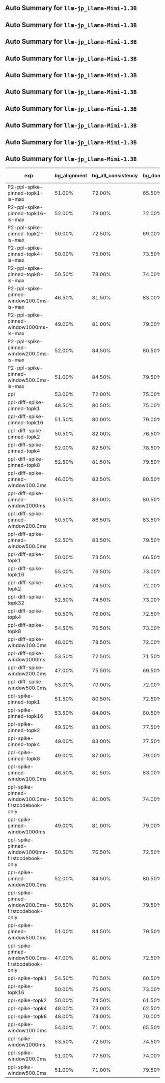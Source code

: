 ## Auto Summary for `llm-jp_Llama-Mimi-1.3B`

## Auto Summary for `llm-jp_Llama-Mimi-1.3B`

## Auto Summary for `llm-jp_Llama-Mimi-1.3B`

## Auto Summary for `llm-jp_Llama-Mimi-1.3B`

## Auto Summary for `llm-jp_Llama-Mimi-1.3B`

## Auto Summary for `llm-jp_Llama-Mimi-1.3B`

## Auto Summary for `llm-jp_Llama-Mimi-1.3B`

## Auto Summary for `llm-jp_Llama-Mimi-1.3B`

## Auto Summary for `llm-jp_Llama-Mimi-1.3B`

## Auto Summary for `llm-jp_Llama-Mimi-1.3B`

<!-- AUTO-GEN: MODEL TABLES -->
| exp | bg_alignment | bg_all_consistency | bg_domain_consistency | gender_consistency | rir_consistency | sentiment_alignment | sentiment_consistency | speaker_consistency | Avg Consistency | Avg Alignment | Avg All |
| --- | --- | --- | --- | --- | --- | --- | --- | --- | --- | --- | --- |
| P2-ppl-spike-pinned-topk1-is-max | 51.00% | 72.00% | 65.50% | 88.00% | 63.50% | 38.00% | 72.50% | 78.50% | 73.33% | 44.50% | 66.12% |
| P2-ppl-spike-pinned-topk16-is-max | 52.00% | 79.00% | 72.00% | 98.50% | 71.50% | 50.50% | 88.00% | 92.00% | 83.50% | 51.25% | 75.44% |
| P2-ppl-spike-pinned-topk2-is-max | 50.00% | 72.50% | 69.00% | 96.00% | 68.50% | 46.00% | 83.00% | 82.50% | 78.58% | 48.00% | 70.94% |
| P2-ppl-spike-pinned-topk4-is-max | 50.00% | 75.00% | 73.50% | 98.00% | 70.50% | 47.50% | 85.00% | 87.50% | 81.58% | 48.75% | 73.38% |
| P2-ppl-spike-pinned-topk8-is-max | 50.50% | 78.00% | 74.00% | 98.50% | 69.50% | 48.00% | 87.50% | 92.00% | 83.25% | 49.25% | 74.75% |
| P2-ppl-spike-pinned-window100.0ms-is-max | 46.50% | 81.50% | 83.00% | 88.50% | 81.00% | 43.00% | 85.00% | 87.00% | 84.33% | 44.75% | 74.44% |
| P2-ppl-spike-pinned-window1000ms-is-max | 49.00% | 81.00% | 79.00% | 100.00% | 98.00% | 46.50% | 94.00% | 96.00% | 91.33% | 47.75% | 80.44% |
| P2-ppl-spike-pinned-window200.0ms-is-max | 52.00% | 84.50% | 80.50% | 99.00% | 94.50% | 43.00% | 95.00% | 95.50% | 91.50% | 47.50% | 80.50% |
| P2-ppl-spike-pinned-window500.0ms-is-max | 51.00% | 84.50% | 79.50% | 100.00% | 97.50% | 42.00% | 95.50% | 95.50% | 92.08% | 46.50% | 80.69% |
| ppl | 53.00% | 72.00% | 75.00% | 82.00% | 92.00% | 49.00% | 79.50% | 85.50% | 81.00% | 51.00% | 73.50% |
| ppl-diff-spike-pinned-topk1 | 48.50% | 80.50% | 75.00% | 94.00% | 82.00% | 51.00% | 87.00% | 87.50% | 84.33% | 49.75% | 75.69% |
| ppl-diff-spike-pinned-topk16 | 51.50% | 80.00% | 79.00% | 99.00% | 88.00% | 44.00% | 93.50% | 94.00% | 88.92% | 47.75% | 78.62% |
| ppl-diff-spike-pinned-topk2 | 50.50% | 82.00% | 76.50% | 95.00% | 85.50% | 48.50% | 89.50% | 90.00% | 86.42% | 49.50% | 77.19% |
| ppl-diff-spike-pinned-topk4 | 52.00% | 82.50% | 78.50% | 96.50% | 83.50% | 45.50% | 91.00% | 92.50% | 87.42% | 48.75% | 77.75% |
| ppl-diff-spike-pinned-topk8 | 52.50% | 81.50% | 79.50% | 98.00% | 84.50% | 43.00% | 93.50% | 95.50% | 88.75% | 47.75% | 78.50% |
| ppl-diff-spike-pinned-window100.0ms | 46.00% | 83.50% | 80.50% | 88.00% | 84.50% | 44.00% | 84.50% | 88.00% | 84.83% | 45.00% | 74.88% |
| ppl-diff-spike-pinned-window1000ms | 50.50% | 83.00% | 80.50% | 99.00% | 88.00% | 47.50% | 92.50% | 95.50% | 89.75% | 49.00% | 79.56% |
| ppl-diff-spike-pinned-window200.0ms | 50.50% | 86.50% | 83.50% | 98.50% | 88.50% | 43.50% | 92.50% | 95.00% | 90.75% | 47.00% | 79.81% |
| ppl-diff-spike-pinned-window500.0ms | 52.50% | 83.50% | 79.50% | 100.00% | 84.50% | 45.50% | 95.50% | 96.00% | 89.83% | 49.00% | 79.62% |
| ppl-diff-spike-topk1 | 50.00% | 73.50% | 66.50% | 73.00% | 81.00% | 44.00% | 63.50% | 74.00% | 71.92% | 47.00% | 65.69% |
| ppl-diff-spike-topk16 | 55.00% | 76.50% | 73.00% | 80.50% | 92.00% | 52.00% | 65.50% | 79.00% | 77.75% | 53.50% | 71.69% |
| ppl-diff-spike-topk2 | 49.50% | 74.50% | 72.00% | 75.50% | 85.50% | 45.50% | 64.00% | 79.00% | 75.08% | 47.50% | 68.19% |
| ppl-diff-spike-topk32 | 52.50% | 74.50% | 73.00% | 95.50% | 93.00% | 48.50% | 83.00% | 94.50% | 85.58% | 50.50% | 76.81% |
| ppl-diff-spike-topk4 | 50.50% | 76.00% | 72.50% | 80.00% | 90.50% | 45.00% | 69.00% | 80.00% | 78.00% | 47.75% | 70.44% |
| ppl-diff-spike-topk8 | 54.50% | 76.50% | 73.00% | 80.50% | 91.50% | 48.00% | 64.50% | 80.00% | 77.67% | 51.25% | 71.06% |
| ppl-diff-spike-window100.0ms | 48.00% | 78.50% | 72.00% | 69.50% | 91.00% | 48.50% | 58.50% | 64.50% | 72.33% | 48.25% | 66.31% |
| ppl-diff-spike-window1000ms | 53.50% | 72.50% | 71.50% | 70.00% | 89.50% | 50.00% | 63.00% | 69.00% | 72.58% | 51.75% | 67.38% |
| ppl-diff-spike-window200.0ms | 47.00% | 75.50% | 69.50% | 63.00% | 89.50% | 48.50% | 60.00% | 62.00% | 69.92% | 47.75% | 64.38% |
| ppl-diff-spike-window500.0ms | 53.00% | 70.00% | 72.00% | 65.50% | 90.50% | 49.00% | 63.50% | 62.50% | 70.67% | 51.00% | 65.75% |
| ppl-spike-pinned-topk1 | 51.50% | 80.50% | 72.50% | 92.50% | 81.00% | 52.00% | 80.50% | 89.00% | 82.67% | 51.75% | 74.94% |
| ppl-spike-pinned-topk16 | 53.50% | 84.00% | 80.50% | 99.00% | 97.00% | 51.50% | 93.00% | 96.00% | 91.58% | 52.50% | 81.81% |
| ppl-spike-pinned-topk2 | 49.50% | 83.00% | 77.50% | 96.00% | 87.00% | 51.00% | 85.50% | 91.00% | 86.67% | 50.25% | 77.56% |
| ppl-spike-pinned-topk4 | 49.00% | 83.00% | 77.50% | 100.00% | 89.50% | 51.00% | 88.00% | 93.00% | 88.50% | 50.00% | 78.88% |
| ppl-spike-pinned-topk8 | 49.00% | 87.00% | 79.00% | 99.50% | 93.00% | 50.00% | 90.50% | 93.50% | 90.42% | 49.50% | 80.19% |
| ppl-spike-pinned-window100.0ms | 46.50% | 81.50% | 83.00% | 88.50% | 81.00% | 43.00% | 85.00% | 87.00% | 84.33% | 44.75% | 74.44% |
| ppl-spike-pinned-window100.0ms-firstcodebook-only | 50.50% | 81.00% | 74.00% | 77.50% | 79.00% | 39.00% | 76.50% | 78.50% | 77.75% | 44.75% | 69.50% |
| ppl-spike-pinned-window1000ms | 49.00% | 81.00% | 79.00% | 100.00% | 98.00% | 46.50% | 94.00% | 96.00% | 91.33% | 47.75% | 80.44% |
| ppl-spike-pinned-window1000ms-firstcodebook-only | 50.50% | 76.50% | 72.50% | 93.50% | 83.50% | 51.00% | 85.50% | 90.00% | 83.58% | 50.75% | 75.38% |
| ppl-spike-pinned-window200.0ms | 52.00% | 84.50% | 80.50% | 99.00% | 94.50% | 43.00% | 95.00% | 95.50% | 91.50% | 47.50% | 80.50% |
| ppl-spike-pinned-window200.0ms-firstcodebook-only | 50.50% | 81.00% | 79.50% | 90.50% | 76.50% | 48.50% | 85.00% | 87.50% | 83.33% | 49.50% | 74.88% |
| ppl-spike-pinned-window500.0ms | 51.00% | 84.50% | 79.50% | 100.00% | 97.50% | 42.00% | 95.50% | 95.50% | 92.08% | 46.50% | 80.69% |
| ppl-spike-pinned-window500.0ms-firstcodebook-only | 47.00% | 81.00% | 72.50% | 96.00% | 84.50% | 51.00% | 89.00% | 91.50% | 85.75% | 49.00% | 76.56% |
| ppl-spike-topk1 | 54.50% | 70.50% | 60.50% | 87.50% | 77.00% | 47.00% | 68.50% | 86.00% | 75.00% | 50.75% | 68.94% |
| ppl-spike-topk16 | 50.00% | 75.00% | 73.00% | 96.50% | 90.00% | 51.50% | 82.50% | 94.00% | 85.17% | 50.75% | 76.56% |
| ppl-spike-topk2 | 50.00% | 74.50% | 61.50% | 93.50% | 79.50% | 47.50% | 73.00% | 91.50% | 78.92% | 48.75% | 71.38% |
| ppl-spike-topk4 | 48.00% | 73.00% | 62.50% | 96.00% | 85.50% | 48.00% | 74.00% | 93.50% | 80.75% | 48.00% | 72.56% |
| ppl-spike-topk8 | 48.00% | 74.00% | 70.00% | 95.50% | 89.50% | 51.00% | 78.00% | 93.50% | 83.42% | 49.50% | 74.94% |
| ppl-spike-window100.0ms | 54.00% | 71.00% | 65.50% | 97.00% | 83.50% | 51.50% | 87.50% | 90.50% | 82.50% | 52.75% | 75.06% |
| ppl-spike-window1000ms | 53.50% | 72.50% | 74.50% | 98.00% | 88.00% | 53.50% | 78.50% | 95.00% | 84.42% | 53.50% | 76.69% |
| ppl-spike-window200.0ms | 51.00% | 77.50% | 74.00% | 98.00% | 87.50% | 52.50% | 87.00% | 94.50% | 86.42% | 51.75% | 77.75% |
| ppl-spike-window500.0ms | 51.00% | 71.00% | 79.50% | 96.50% | 88.50% | 53.50% | 83.50% | 95.00% | 85.67% | 52.25% | 77.31% |
<!-- AUTO-GEN: MODEL TABLES -->
